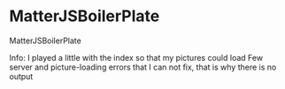 # MatterJSBoilerPlate
MatterJSBoilerPlate

Info:
I played a little with the index so that my pictures could load
Few server and picture-loading errors that I can not fix, that is why there is no output 
 
